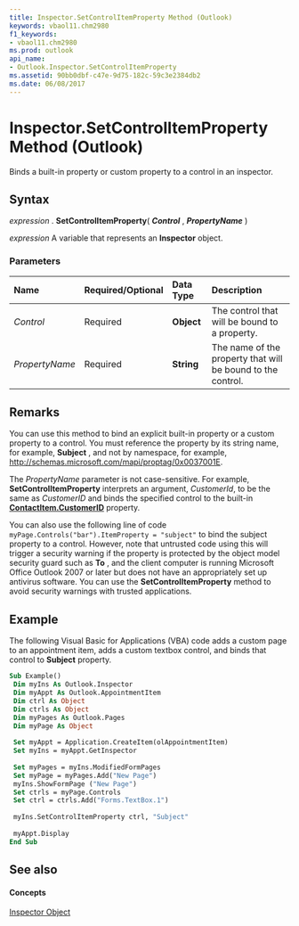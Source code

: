 ```yaml
---
title: Inspector.SetControlItemProperty Method (Outlook)
keywords: vbaol11.chm2980
f1_keywords:
- vbaol11.chm2980
ms.prod: outlook
api_name:
- Outlook.Inspector.SetControlItemProperty
ms.assetid: 90bb0dbf-c47e-9d75-182c-59c3e2384db2
ms.date: 06/08/2017
---
```



# Inspector.SetControlItemProperty Method (Outlook)

Binds a built-in property or custom property to a control in an inspector. 


## Syntax

 _expression_ . **SetControlItemProperty**( **_Control_** , **_PropertyName_** )

 _expression_ A variable that represents an **Inspector** object.


### Parameters



|**Name**|**Required/Optional**|**Data Type**|**Description**|
|:-----|:-----|:-----|:-----|
| _Control_|Required| **Object**|The control that will be bound to a property.|
| _PropertyName_|Required| **String**|The name of the property that will be bound to the control.|

## Remarks

You can use this method to bind an explicit built-in property or a custom property to a control. You must reference the property by its string name, for example,  **Subject** , and not by namespace, for example, http://schemas.microsoft.com/mapi/proptag/0x0037001E.

The  _PropertyName_ parameter is not case-sensitive. For example, **SetControlItemProperty** interprets an argument, _CustomerId_, to be the same as  _CustomerID_ and binds the specified control to the built-in **[ContactItem.CustomerID](Outlook.ContactItem.CustomerID.md)** property.

You can also use the following line of code  `myPage.Controls("bar").ItemProperty = "subject"` to bind the subject property to a control. However, note that untrusted code using this will trigger a security warning if the property is protected by the object model security guard such as **To** , and the client computer is running Microsoft Office Outlook 2007 or later but does not have an appropriately set up antivirus software. You can use the **SetControlItemProperty** method to avoid security warnings with trusted applications.


## Example

The following Visual Basic for Applications (VBA) code adds a custom page to an appointment item, adds a custom textbox control, and binds that control to  **Subject** property.


```vb
Sub Example() 
 Dim myIns As Outlook.Inspector 
 Dim myAppt As Outlook.AppointmentItem 
 Dim ctrl As Object 
 Dim ctrls As Object 
 Dim myPages As Outlook.Pages 
 Dim myPage As Object 
 
 Set myAppt = Application.CreateItem(olAppointmentItem) 
 Set myIns = myAppt.GetInspector 
 
 Set myPages = myIns.ModifiedFormPages 
 Set myPage = myPages.Add("New Page") 
 myIns.ShowFormPage ("New Page") 
 Set ctrls = myPage.Controls 
 Set ctrl = ctrls.Add("Forms.TextBox.1") 
 
 myIns.SetControlItemProperty ctrl, "Subject" 
 
 myAppt.Display 
End Sub
```


## See also


#### Concepts


[Inspector Object](Outlook.Inspector.md)

